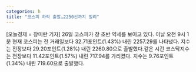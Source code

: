 ```yaml
---
categories: h
title: "코스피 하락 출발…2250선까지 밀려"
---
```

[오늘경제 = 장미란 기자] 26일 코스피가 장 초반 약세를 보이고 있다. 이날 오전 9시 1분 현재 코스피는 전 거래일보다 32.71포인트(1.43%) 내린 2257.29를 나타냈다. 지수는 전장보다 29.20포인트(1.28%) 내린 2260.80으로 출발했다.같은 시간 코스닥지수는 전장보다 11.42포인트(1.57%) 내린 717.94를 가리켰다. 지수는 9.76포인트(1.34%) 내린 719.60으로 출발했다.
